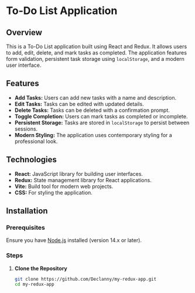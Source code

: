 # To-Do List Application

## Overview

This is a To-Do List application built using React and Redux. It allows users to add, edit, delete, and mark tasks as completed. The application features form validation, persistent task storage using `localStorage`, and a modern user interface.

## Features

- **Add Tasks:** Users can add new tasks with a name and description.
- **Edit Tasks:** Tasks can be edited with updated details.
- **Delete Tasks:** Tasks can be deleted with a confirmation prompt.
- **Toggle Completion:** Users can mark tasks as completed or incomplete.
- **Persistent Storage:** Tasks are stored in `localStorage` to persist between sessions.
- **Modern Styling:** The application uses contemporary styling for a professional look.

## Technologies

- **React:** JavaScript library for building user interfaces.
- **Redux:** State management library for React applications.
- **Vite:** Build tool for modern web projects.
- **CSS:** For styling the application.

## Installation

### Prerequisites

Ensure you have [Node.js](https://nodejs.org/) installed (version 14.x or later).

### Steps

1. **Clone the Repository**

   ```bash
   git clone https://github.com/Declanny/my-redux-app.git
   cd my-redux-app
